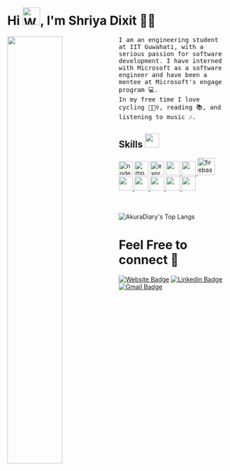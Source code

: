 <h1 align=""> 
  Hi
  <img src="https://user-images.githubusercontent.com/58609212/207422854-a84c3fcb-6979-4228-a069-3c0a5819431e.gif" 
         alt="Waving hand animated gif"         
         width="40"/>,
   I'm <b>Shriya Dixit 👩‍💻</b>
</h1> 

<a href="https://shriyad13.github.io/portfolio/">
<img align="left" width="50%" src="https://user-images.githubusercontent.com/58609212/207430873-ca73bcc9-2512-4cc8-98ae-d1110da53210.png">
</a>


<samp>
I am an engineering student at IIT Guwahati, with a serious passion for software development.
I have interned with Microsoft as a software engineer and have been a mentee at Microsoft's engage program 💻.
<br>In my free time I love cycling 🚴🏻‍♀️, reading 📚, and listening to music 🎶.
</samp>

<h2> Skills <img src = "https://media2.giphy.com/media/QssGEmpkyEOhBCb7e1/giphy.gif?cid=ecf05e47a0n3gi1bfqntqmob8g9aid1oyj2wr3ds3mg700bl&rid=giphy.gif" width = 32px> </h2>
<a margin="10" href="https://nodejs.org" target="_blank"><img width ='32px' src="https://github.com/abdoachhoubi/abdoachhoubi/blob/main/svgs/nodejs.svg" alt="nodejs"></a>
<a margin="10" href="https://mongodb.com" target="_blank"><img width ='32px' src="https://github.com/abdoachhoubi/abdoachhoubi/blob/main/svgs/mongodb.svg" alt="mongodb"></a>
<a margin="10" href="https://expressjs.com" target="_blank"><img width="32px" src="https://user-images.githubusercontent.com/58609212/207442929-1b8ce3ca-c3dc-4b1a-950b-624baeb53d24.png" alt="express"></a>
<a href= https://www.python.org/ > <img width ='32px' src ='https://raw.githubusercontent.com/rahulbanerjee26/githubAboutMeGenerator/main/icons/python.svg'> </a>
<a href= https://reactjs.org/> <img width ='32px' src ='https://raw.githubusercontent.com/rahulbanerjee26/githubAboutMeGenerator/main/icons/reactjs.svg'> </a>
<a margin="10" href="https://firebase.google.com" target="_blank"><img margin="10px" height="40" src="https://github.com/abdoachhoubi/abdoachhoubi/blob/main/svgs/firebase.svg" alt="firebase"></a>
<a href= https://github.com/Aditya664?tab=repositories&q=&type=&language=javascript&sort= > <img width ='32px' src ='https://raw.githubusercontent.com/rahulbanerjee26/githubAboutMeGenerator/main/icons/javascript.svg'> </a>
<a href= https://github.com/Aditya664?tab=repositories&q=&type=&language=c&sort= > <img width ='32px' src ='https://raw.githubusercontent.com/rahulbanerjee26/githubAboutMeGenerator/main/icons/c.svg'> </a>
<a href= https://github.com/Aditya664?tab=repositories&q=&type=&language=cpp&sort= > <img width ='32px' src ='https://raw.githubusercontent.com/rahulbanerjee26/githubAboutMeGenerator/main/icons/cpp.svg'> </a>
<a href= https://github.com/Aditya664?tab=repositories&q=&type=&language=css&sort= > <img width ='32px' src ='https://raw.githubusercontent.com/rahulbanerjee26/githubAboutMeGenerator/main/icons/css.svg'> </a>
<a href= https://github.com/Aditya664?tab=repositories&q=&type=&language=html&sort= > <img width ='32px' src ='https://raw.githubusercontent.com/rahulbanerjee26/githubAboutMeGenerator/main/icons/html.svg'> </a>


<br><br>
![AkuraDiary's Top Langs](https://github-readme-stats.vercel.app/api/top-langs/?username=shriyaD13&theme=tokyonight&layout=compact)
<br>
# Feel Free to connect 🤝
[![Website Badge](https://img.shields.io/badge/Personal_Website-ff6666?style=flat&logo=GoogleChrome&logoColor=white&link=https://shriyad13.github.io/portfolio/)](https://shriyad13.github.io/portfolio/)
[![Linkedin Badge](https://img.shields.io/badge/LinkedIn-0077B5?style=flat&logo=Linkedin&logoColor=white&link=https://www.linkedin.com/in/shriya-dixit1308/)](https://www.linkedin.com/in/shriya-dixit1308/)
[![Gmail Badge](https://img.shields.io/badge/mail-D14836?style=flat&logo=Gmail&logoColor=white&link=mailto:shriya13dixit@gmail.com)](mailto:shriya13dixit@gmail.com)






